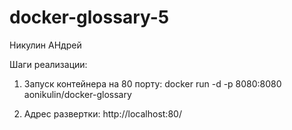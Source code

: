 # docker-glossary-5

Никулин АНдрей

Шаги реализации:
1. Запуск контейнера на 80 порту:
docker run -d -p 8080:8080 aonikulin/docker-glossary

2. Адрес развертки: 
http://localhost:80/
